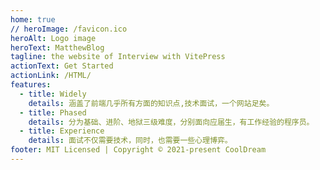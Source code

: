 ```yaml
---
home: true
// heroImage: /favicon.ico
heroAlt: Logo image
heroText: MatthewBlog
tagline: the website of Interview with VitePress
actionText: Get Started
actionLink: /HTML/
features:
  - title: Widely
    details: 涵盖了前端几乎所有方面的知识点,技术面试，一个网站足矣。
  - title: Phased
    details: 分为基础、进阶、地狱三级难度，分别面向应届生，有工作经验的程序员。
  - title: Experience
    details: 面试不仅需要技术，同时，也需要一些心理博弈。
footer: MIT Licensed | Copyright © 2021-present CoolDream
---
```

